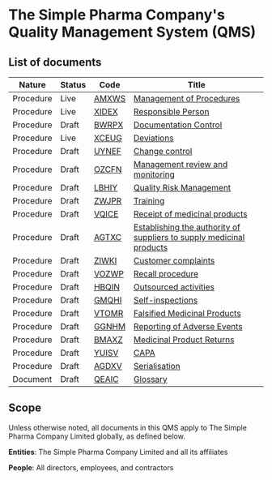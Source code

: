 # The Simple Pharma Company's Quality Management System (QMS)

## List of documents

Nature      | Status  |   Code |   Title
--------    | ----  |-----------|-------
Procedure | Live | [AMXWS] | [Management of Procedures][AMXWS]
Procedure | Live |[XIDEX] | [Responsible Person][XIDEX]
Procedure | Draft |[BWRPX] | [Documentation Control][BWRPX]
Procedure | Live |[XCEUG] | [Deviations][XCEUG]
Procedure | Draft |[UYNEF] | [Change control][UYNEF]
Procedure | Draft |[OZCFN] | [Management review and monitoring][OZCFN]
Procedure | Draft |[LBHIY] | [Quality Risk Management][LBHIY]
Procedure | Draft | [ZWJPR] | [Training][ZWJPR]
Procedure | Draft |[VQICE] | [Receipt of medicinal products][VQICE]
Procedure | Draft |[AGTXC] | [Establishing the authority of suppliers to supply medicinal products][AGTXC]
Procedure | Draft |[ZIWKI] | [Customer complaints][ZIWKI]
Procedure | Draft |[VOZWP] | [Recall procedure][VOZWP]
Procedure | Draft | [HBQIN] | [Outsourced activities][HBQIN]
Procedure | Draft |[GMQHI] | [Self-inspections][GMQHI]
Procedure | Draft | [VTOMR] | [Falsified Medicinal Products][VTOMR]
Procedure | Draft |[GGNHM] | [Reporting of Adverse Events][GGNHM]
Procedure | Draft | [BMAXZ] | [Medicinal Product Returns][BMAXZ]
Procedure | Draft |[YUISV] | [CAPA][YUISV]
Procedure | Draft |[AGDXV] | [Serialisation][AGDXV]
Document | Draft |[QEAIC] | [Glossary][QEAIC]

## Scope

Unless otherwise noted, all documents in this QMS apply to The Simple Pharma Company Limited globally, as defined below.

**Entities**: The Simple Pharma Company Limited and all its affiliates

**People**: All directors, employees, and contractors

[GMP Guidelines]: https://ec.europa.eu/health/documents/eudralex/vol-4_en]
[GDP Guidelines]: https://eur-lex.europa.eu/LexUriServ/LexUriServ.do?uri=OJ:C:2013:343:0001:0014:EN:PDF
[GVP Guidelines]: https://www.ema.europa.eu/en/documents/regulatory-procedural-guideline/guideline-good-pharmacovigilance-practices-gvp-module-vi-collection-management-submission-reports_en.pdf
[Directive 2010/84/EU]: https://ec.europa.eu/health/sites/health/files/files/eudralex/vol-1/dir_2010_84/dir_2010_84_en.pdf
[Regulation EU No 1235/2010]: https://eur-lex.europa.eu/legal-content/EN/TXT/?uri=CELEX:32010R1235
[AMXWS]: /procedures/Procedure_GDP_AMXWS_Management_of_Standard_Operating_Procedures.md
[XIDEX]: /procedures/Procedure_GDP_XIDEX_Responsible_Person.md
[BWRPX]: /procedures/Procedure_GDP_BWRPX_Documentation_Control.md
[XCEUG]: /procedures/Procedure_GDP_XCEUG_Deviations.md
[UYNEF]: /procedures/Procedure_GDP_UYNEF_Change_Control.md
[OZCFN]: /procedures/Procedure_GDP_OZCFN_Management_Review_And_Monitoring.md
[LBHIY]: /procedures/Procedure_GDP_LBHIY_Quality_Risk_Management.md
[ZWJPR]: /procedures/Procedure_GDP_ZWJPR_Training.md
[VQICE]: /procedures/Procedure_GDP_VQICE_Receipt_Of_Medicinal_Products.md
[AGTXC]: /procedures/Procedure_GDP_AGTXC_Establishing_The_Authority_Of_Suppliers_To_Supply_Medicinal_Products.md
[ZIWKI]: /procedures/Procedure_GDP_ZIWKI_Customer_Complaints.md
[VOZWP]: /procedures/Procedure_GDP_VOZWP_Recall_Procedure.md
[HBQIN]: /procedures/Procedure_GDP_HBQIN_Outsourced_Activities.md
[GMQHI]: /procedures/Procedure_GDP_GMQHI_Self_Inspections.md
[VTOMR]: /procedures/Procedure_GDP_VTOMR_Falsified_Medicinal_Products.md
[BMAXZ]: /procedures/Procedure_GDP_BMAXZ_Medicinal_Product_Returns.md
[YUISV]: /procedures/Procedure_GDP_YUISV_CAPA.md
[QEAIC]: /procedures/Document_QEAIC_Glossary.md
[GGNHM]: /procedures/Procedure_GDP_GGNHM_Reporting_of_Adverse_Events.md
[AGDXV]: /procedures/Procedure_GDP_AGDXV_Serialisation.md
